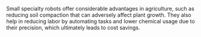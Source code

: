 Small specialty robots offer considerable advantages in agriculture, such as reducing soil compaction that can adversely affect plant growth. They also help in reducing labor by automating tasks and lower chemical usage due to their precision, which ultimately leads to cost savings.
